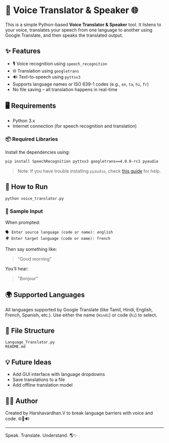 
# 🎤 Voice Translator & Speaker 🌐

This is a simple Python-based **Voice Translator & Speaker** tool. It listens to your voice, translates your speech from one language to another using Google Translate, and then speaks the translated output.

## ✨ Features

- 🎙️ Voice recognition using `speech_recognition`
- 🌐 Translation using `googletrans`
- 🔊 Text-to-speech using `pyttsx3`
- Supports language names or ISO 639-1 codes (e.g., `en`, `ta`, `hi`, `fr`)
- No file saving – all translation happens in real-time

## 🖥️ Requirements

- Python 3.x
- Internet connection (for speech recognition and translation)

### 📦 Required Libraries

Install the dependencies using:

```bash
pip install SpeechRecognition pyttsx3 googletrans==4.0.0-rc1 pyaudio
```

> Note: If you have trouble installing `pyaudio`, check [this guide](https://people.csail.mit.edu/hubert/pyaudio/#downloads) for help.

## 🚀 How to Run

```bash
python voice_translator.py
```

### 🧪 Sample Input

When prompted:

```
🗣️ Enter source language (code or name): english
🌍 Enter target language (code or name): french
```

Then say something like:
> "Good morning"

You’ll hear:
> "Bonjour"

## 🌍 Supported Languages

All languages supported by Google Translate (like Tamil, Hindi, English, French, Spanish, etc.). Use either the name (`Hindi`) or code (`hi`) to select.

## 📂 File Structure

```
Language_Translator.py
README.md
```

## 💡 Future Ideas

- Add GUI interface with language dropdowns
- Save translations to a file
- Add offline translation model

## 👨‍💻 Author

Created by Harshavardhan.V to break language barriers with voice and code. 🌐🧠🔊

---

Speak. Translate. Understand. 🌎✨
